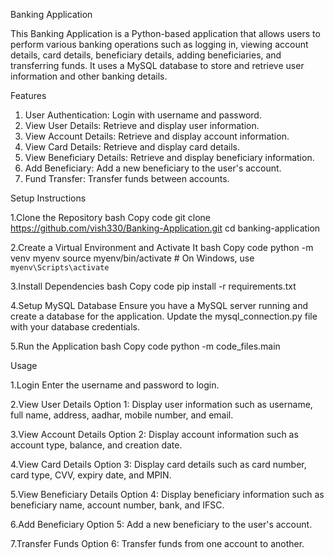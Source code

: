 Banking Application


This Banking Application is a Python-based application that allows users to perform various banking operations such as logging in, viewing account details, card details, beneficiary details, adding beneficiaries, and transferring funds. 
It uses a MySQL database to store and retrieve user information and other banking details.

Features

1. User Authentication: Login with username and password.
2. View User Details: Retrieve and display user information.
3. View Account Details: Retrieve and display account information.
4. View Card Details: Retrieve and display card details.
5. View Beneficiary Details: Retrieve and display beneficiary information.
6. Add Beneficiary: Add a new beneficiary to the user's account.
7. Fund Transfer: Transfer funds between accounts.


Setup Instructions

1.Clone the Repository
bash
Copy code
git clone https://github.com/vish330/Banking-Application.git
cd banking-application

2.Create a Virtual Environment and Activate It
bash
Copy code
python -m venv myenv
source myenv/bin/activate  # On Windows, use `myenv\Scripts\activate`

3.Install Dependencies
bash
Copy code
pip install -r requirements.txt

4.Setup MySQL Database
Ensure you have a MySQL server running and create a database for the application. Update the mysql_connection.py file with your database credentials.

5.Run the Application
bash
Copy code
python -m code_files.main


Usage

 1.Login
 Enter the username and password to login.

 2.View User Details
 Option 1: Display user information such as username, full name, address, aadhar, mobile number, and email.

 3.View Account Details
 Option 2: Display account information such as account type, balance, and creation date.

 4.View Card Details
 Option 3: Display card details such as card number, card type, CVV, expiry date, and MPIN.

 5.View Beneficiary Details
 Option 4: Display beneficiary information such as beneficiary name, account number, bank, and IFSC.

 6.Add Beneficiary
 Option 5: Add a new beneficiary to the user's account.

 7.Transfer Funds
 Option 6: Transfer funds from one account to another.




